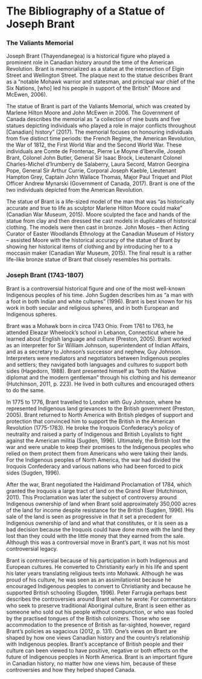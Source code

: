 # The Bibliography of a Statue of Joseph Brant

### The Valiants Memorial

Joseph Brant (Thayendanegea) is a historical figure who played a prominent role in Canadian history around the time of the American Revolution. Brant is memorialized as a statue at the intersection of Elgin Street and Wellington Street. The plaque next to the statue describes Brant as a “notable Mohawk warrior and statesman, and principal war chief of the Six Nations, [who] led his people in support of the British” (Moore and McEwen, 2006).
  
The statue of Brant is part of the Valiants Memorial, which was created by Marlene Hilton Moore and John McEwen in 2006. The Government of Canada describes the memorial as “a collection of nine busts and five statues depicting individuals who played a role in major conflicts throughout [Canadian] history” (2017). The memorial focuses on honouring individuals from five distinct time periods: the French Regime, the American Revolution, the War of 1812, the First World War and the Second World War. These individuals are Comte de Frontenac, Pierre Le Moyne d’Iberville, Joseph Brant, Colonel John Butler, General Sir Isaac Brock, Lieutenant Colonel Charles-Michel d’Irumberry de Salaberry, Laura Secord, Matron Georgina Pope, General Sir Arthur Currie, Corporal Joseph Kaeble, Lieutenant Hampton Grey, Captain John Wallace Thomas, Major Paul Triquet and Pilot Officer Andrew Mynarski (Government of Canada, 2017). Brant is one of the two individuals depicted from the American Revolution. 

The statue of Brant is a life-sized model of the man that was “as historically accurate and true to life as sculptor Marlene Hilton Moore could make” (Canadian War Museum, 2015). Moore sculpted the face and hands of the statue from clay and then dressed the cast models in duplicates of historical clothing. The models were then cast in bronze. John Moses – then Acting Curator of Easter Woodlands Ethnology at the Canadian Museum of History – assisted Moore with the historical accuracy of the statue of Brant by showing her historical items of clothing and by introducing her to a moccasin maker (Canadian War Museum, 2015). The final result is a rather life-like bronze statue of Brant that closely resembles his portraits. 


### Joseph Brant (1743-1807)

Brant is a controversial historical figure and one of the most well-known Indigenous peoples of his time. John Sugden describes him as “a man with a foot in both Indian and white cultures” (1996). Brant is best known for his work in both secular and religious spheres, and in both European and Indigenous spheres. 

Brant was a Mohawk born in circa 1743 Ohio. From 1761 to 1763, he attended Eleazar Wheelock’s school in Lebanon, Connecticut where he learned about English language and culture (Preston, 2005). Brant worked as an interpreter for Sir William Johnson, superintendent of Indian Affairs, and as a secretary to Johnson’s successor and nephew, Guy Johnson. Interpreters were mediators and negotiators between Indigenous peoples and settlers; they navigated both languages and cultures to support both sides (Hagedorn, 1988). Brant presented himself as “both the Native diplomat and the modern gentleman” through his clothing and his demeanor (Hutchinson, 2011, p. 223). He lived in both cultures and encouraged others to do the same. 
  
In 1775 to 1776, Brant travelled to London with Guy Johnson, where he represented Indigenous land grievances to the British government (Preston, 2005). Brant returned to North America with British pledges of support and protection that convinced him to support the British in the American Revolution (1775-1783). He broke the Iroquois Confederacy’s policy of neutrality and raised a party of Indigenous and British Loyalists to fight against the American militia (Sugden, 1996). Ultimately, the British lost the war and were unable to keep their promises to the Indigenous peoples who relied on them protect them from Americans who were taking their lands. For the Indigenous peoples of North America, the war had divided the Iroquois Confederacy and various nations who had been forced to pick sides (Sugden, 1996). 

After the war, Brant negotiated the Haldimand Proclamation of 1784, which granted the Iroquois a large tract of land on the Grand River (Hutchinson, 2011). This Proclamation was later the subject of controversy around Indigenous ownership of land when Brant sold approximately 350,000 acres of the land for income despite resistance for the British (Sugden, 1996). His sale of the land is seen as progressive in that it set a precedent for Indigenous ownership of land and what that constitutes, or it is seen as a bad decision because the Iroquois could have done more with the land they lost than they could with the little money that they earned from the sale. Although this was a controversial move in Brant’s part, it was not his most controversial legacy. 

Brant is controversial because of his participation in both Indigenous and European cultures. He converted to Christianity early in his life and spent his later years translating religious texts into Mohawk. Although he was proud of his culture, he was seen as an assimilationist because he encouraged Indigenous peoples to convert to Christianity and because he supported British schooling (Sugden, 1996). Peter Farrugia perhaps best describes the controversies around Brant when he wrote:
      For commentators who seek to preserve traditional Aboriginal culture, Brant is seen either as someone who sold out his people 
      without compunction, or who was fooled by the practised tongues of the British colonizers. Those who see accommodation to the 
      presence of British as far-sighted, however, regard Brant’s policies as sagacious (2012, p. 131). 
One’s views on Brant are shaped by how one views Canadian history and the country’s relationship with Indigenous peoples. Brant’s acceptance of British people and their culture can been viewed to have positive, negative or both effects on the future of Indigenous peoples in North America.  Brant is an important figure in Canadian history, no matter how one views him, because of these controversies and how they helped shaped Canada. 
  
  

